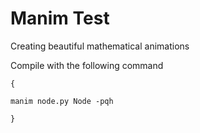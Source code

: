 # Manim Test
 Creating beautiful mathematical animations

Compile with the following command

```
{

manim node.py Node -pqh

}
```